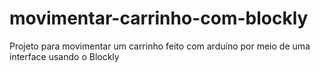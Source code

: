 # movimentar-carrinho-com-blockly
Projeto para movimentar um carrinho feito com arduíno por meio de uma interface usando o Blockly
